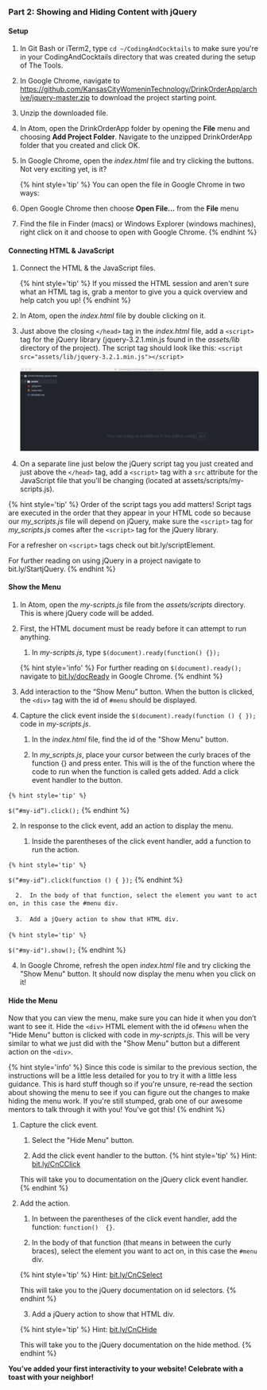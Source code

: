 ### Part 2: Showing and Hiding Content with jQuery

#### Setup

1.  In Git Bash or iTerm2, type `cd ~/CodingAndCocktails` to make sure you're in your CodingAndCocktails directory that was created during the setup of The Tools.

2. In Google Chrome, navigate to https://github.com/KansasCityWomeninTechnology/DrinkOrderApp/archive/jquery-master.zip to download the project starting point.

3. Unzip the downloaded file.

3. In Atom, open the DrinkOrderApp folder by opening the **File** menu and choosing **Add Project Folder**. Navigate to the unzipped DrinkOrderApp folder that you created and click OK.

4.  In Google Chrome, open the _index.html_ file and try clicking the buttons.  Not very exciting yet, is it?

    {% hint style='tip' %}
You can open the file in Google Chrome in two ways:

 1. Open Google Chrome then choose **Open File...** from the **File** menu
 2. Find the file in Finder (macs) or Windows Explorer (windows machines), right click on it and choose to open with Google Chrome.
    {% endhint %}

#### Connecting HTML & JavaScript

1. Connect the HTML & the JavaScript files.

    {% hint style='tip' %}
If you missed the HTML session and aren't sure what an HTML tag is, grab a mentor to give you a quick overview and help catch you up!
    {% endhint %}

  1.  In Atom, open the _index.html_ file by double clicking on it.  

  2. Just above the closing `</head>` tag in the _index.html_ file, add a `<script>` tag for the jQuery library (jquery-3.2.1.min.js found in the _assets/lib_ directory of the project). The script tag should look like this: `<script src="assets/lib/jquery-3.2.1.min.js"></script>`
  
      ![](/images/addScript.gif)

   3. On a separate line just below the jQuery script tag you just created and just above the `</head>` tag, add a `<script>` tag with a `src` attribute for the JavaScript file that you'll be changing (located at assets/scripts/my-scripts.js).

   {% hint style='tip' %}
Order of the script tags you add matters! Script tags are executed in the order that they appear in your HTML code so because our _my_scripts.js_ file will depend on jQuery, make sure the `<script>` tag for _my_scripts.js_ comes after the `<script>` tag for the jQuery library.

For a refresher on `<script>` tags check out bit.ly/scriptElement.

For further reading on using jQuery in a project navigate to bit.ly/StartjQuery.
    {% endhint %}

#### Show the Menu
1.  In Atom, open the _my-scripts.js_ file from the _assets/scripts_ directory. This is where jQuery code will be added.

2.  First, the HTML document must be ready before it can attempt to run anything.  

    1. In _my-scripts.js_, type `$(document).ready(function() {});`

    {% hint style='info' %}
For further reading on `$(document).ready();` navigate to [bit.ly/docReady](http://bit.ly/docReady) in Google Chrome.
    {% endhint %}

3. Add interaction to the “Show Menu” button.  When the button is clicked, the `<div>` tag with the id of `#menu` should be displayed.

  1.  Capture the click event inside the `$(document).ready(function () { });` code in _my-scripts.js_.

      1.  In the _index.html_ file, find the id of the "Show Menu" button.

      2.  In _my_scripts.js_, place your cursor between the curly braces of the function {} and press enter.  This will is the of the function where the code to run when the function is called gets added.  Add a click event handler to the button.

    {% hint style='tip' %}
`$(“#my-id”).click();`
    {% endhint %}

  2.  In response to the click event, add an action to display the menu.

      1.  Inside the parentheses of the click event handler, add a function to run the action.

    {% hint style='tip' %}
`$(“#my-id”).click(function () { });`
    {% endhint %}

      2.  In the body of that function, select the element you want to act on, in this case the #menu div.

      3.  Add a jQuery action to show that HTML div.

    {% hint style='tip' %}
`$("#my-id").show();`
    {% endhint %}

4. In Google Chrome, refresh the open _index.html_ file and try clicking the "Show Menu" button.  It should now display the menu when you click on it!

#### Hide the Menu
Now that you can view the menu, make sure you can hide it when you don’t want to see it. Hide the `<div>` HTML element with the id of`#menu` when the "Hide Menu" button is clicked with code in _my-scripts.js_.  This will be very similar to what we just did with the "Show Menu" button but a different action on the `<div>`.

{% hint style='info' %}
Since this code is similar to the previous section, the instructions will be a little less detailed for you to try it with a little less guidance. This is hard stuff though so if you're unsure, re-read the section about showing the menu to see if you can figure out the changes to make hiding the menu work.  If you're still stumped, grab one of our awesome mentors to talk through it with you! You've got this!
{% endhint %}

1.  Capture the click event.

    1.  Select the "Hide Menu" button.

    2.  Add the click event handler to the button.
    {% hint style='tip' %}
    Hint: [bit.ly/CnCClick](http://bit.ly/CnCClick)

    This will take you to documentation on the jQuery click event handler.
    {% endhint %}

2.  Add the action.

    1.  In between the parentheses of the click event handler, add the function: `function()  {}`.

    2.  In the body of that function (that means in between the curly braces), select the element you want to act on, in this case the `#menu` div.

    {% hint style='tip' %}
    Hint: [bit.ly/CnCSelect](http://bit.ly/CnCSelect)

    This will take you to the jQuery documentation on id selectors.
    {% endhint %}

    3.  Add a jQuery action to show that HTML div.

    {% hint style='tip' %}
    Hint: [bit.ly/CnCHide](http://bit.ly/CnCHide)

    This will take you to the jQuery documentation on the hide method.
    {% endhint %}

**You’ve added your first interactivity to your website! Celebrate with a toast with your neighbor!**
